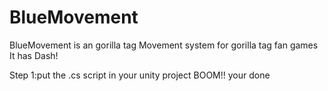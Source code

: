 # BlueMovement
BlueMovement is an gorilla tag Movement system for gorilla tag fan games It has Dash!

Step 1:put the .cs script in your unity project BOOM!! your done
